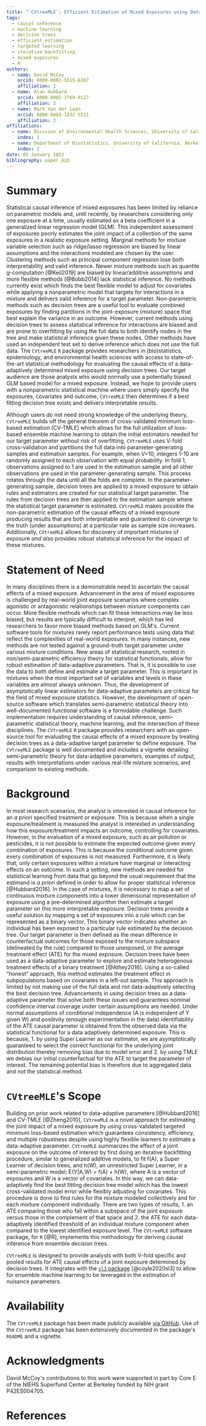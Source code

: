 ```yaml
---
title: "`CVtreeMLE`: Efficient Estimation of Mixed Exposures using Data Adaptive Decision Trees and Cross-Validated Targeted Maximum Likelihood Estimation in `R`"
tags:
  - causal inference
  - machine learning
  - decision trees
  - efficient estimation
  - targeted learning
  - iterative backfitting
  - mixed exposures
  - R
authors:
  - name: David McCoy
    orcid: 0000-0002-5515-6307
    affiliation: 1
  - name: Alan Hubbard
    orcid: 0000-0002-3769-0127
    affiliation: 2
  - name: Mark Van der Laan
    orcid: 0000-0003-1432-5511
    affiliation: 2
affiliations:
  - name: Division of Environmental Health Sciences, University of California, Berkeley
    index: 1
  - name: Department of Biostatistics, University of California, Berkeley
    index: 2
date: 05 January 2022
bibliography: paper.bib
---
```


# Summary

Statistical causal inference of mixed exposures has been limited by reliance on parametric models and, until recently, by researchers considering only one exposure at a time, usually estimated as a beta coefficient in a generalized linear regression model (GLM). This independent assessment of exposures poorly estimates the joint impact of a collection of the same exposures in a realistic exposure setting. Marginal methods for mixture variable selection such as ridge/lasso regression are biased by linear assumptions and the interactions modeled are chosen by the user. Clustering methods such as principal component regression lose both interpretability and valid inference. Newer mixture methods such as quantile g-computation [@Keil2019] are biased by linear/additive assumptions and more flexible methods [@Bobb2014] lack statistical inference. No methods currently exist which finds the best flexible model to adjust for covariates while applying a nonparametric model that targets for interactions in a mixture and delivers valid inference for a target parameter. Non-parametric methods such as decision trees are a useful tool to evaluate combined exposures by finding partitions in the joint-exposure (mixture) space that best explain the variance in an outcome. However, current methods using decision trees to assess statistical inference for interactions are biased and are prone to overfitting by using the full data to both identify nodes in the tree and make statistical inference given these nodes. Other methods have used an independent test set to derive inference which does not use the full data. The `CVtreeMLE` `R` package provides researchers in (bio)statistics, epidemiology, and environmental health sciences with access to state-of-the-art statistical methodology for evaluating the causal effects of a data-adaptively determined mixed exposure using decision trees. Our target audience are those analysts who would normally use a potentially biased GLM based model for a mixed exposure. Instead, we hope to provide users with a nonparametric statistical machine where users simply specify the exposures, covariates and outcome, `CVtreeMLE` then determines if a best fitting decision tree exists and delivers interpretable results. 

Although users do not need strong knowledge of the underlying theory, `CVtreeMLE` builds off the general theorem of cross-validated minimum loss-based estimation (CV-TMLE) which allows for the full utilization of loss-based ensemble machine learning to obtain the initial estimators needed for our target parameter without risk of overfitting. `CVtreeMLE` uses V-fold cross-validation and partitions the full data into parameter-generating samples and estimation samples. For example, when V=10, integers 1-10 are randomly assigned to each observation with equal probability. In fold 1, observations assigned to 1 are used in the estimation sample and all other observations are used in the parameter-generating sample. This process rotates through the data until all the folds are complete. In the parameter-generating sample, decision trees are applied to a mixed exposure to obtain rules and estimators are created for our statistical target parameter. The rules from decision trees are then applied to the estimation sample where the statistical target parameter is estimated.  `CVtreeMLE` makes possible the non-parametric estimation of the causal effects of a mixed exposure producing results that are both interpretable and guaranteed to converge to the truth (under assumptions) at a particular rate as sample size increases. Additionally, `CVtreeMLE` allows for discovery of important mixtures of exposure *and also* provides robust statistical inference for the impact of these mixtures. 

# Statement of Need

In many disciplines there is a demonstrable need to ascertain the causal effects of a mixed exposure. Advancement in the area of mixed exposures is challenged by real-world joint exposure scenarios where complex agonistic or antagonistic relationships between mixture components can occur. More flexible methods which can fit these interactions may be less biased, but results are typically difficult to interpret, which has led researchers to favor more biased methods based on GLM's.  Current software tools for mixtures rarely report performance tests using data that reflect the complexities of real-world exposures. In many instances, new methods are not tested against a ground-truth target parameter under various mixture conditions. New areas of statistical research, rooted in non/semi-parametric efficiency theory for statistical functionals, allow for robust estimation of data-adaptive parameters. That is, it is possible to use the data to both define and estimate a target parameter. This is important in mixtures when the most important set of variables and levels in these variables are almost always unknown. Thus, the development of asymptotically linear estimators for data-adaptive parameters are critical for the field of mixed exposure statistics. However, the development of open-source software which translates semi-parametric statistical theory into well-documented functional software is a formidable challenge. Such implementation requires understanding of causal inference, semi-parametric statistical theory, machine learning, and the intersection of these disciplines. The `CVtreeMLE` `R` package provides researchers with an open-source tool for evaluating the causal effects of a mixed exposure by treating decision trees as a data-adaptive target parameter to define exposure. The `CVtreeMLE` package is well documented and includes a vignette detailing semi-parametric theory for data-adaptive parameters, examples of output, results with interpretations under various real-life mixture scenarios, and comparison to existing methods. 

# Background

In most research scenarios, the analyst is interested in causal inference for an *a priori* specified treatment or exposure. This is because when a single exposure/treatment is measured the analyst is interested in understanding how this exposure/treatment impacts an outcome, controlling for covariates. However, in the evaluation of a mixed exposure, such as air pollution or pesticides, it is not possible to estimate the expected outcome given every combination of exposures.  This is because the conditional outcome given every combination of exposures is not measured. Furthermore, it is likely that, only certain exposures within a mixture have marginal or interacting effects on an outcome. In such a setting, new methods are needed for statistical learning from data that go beyond the usual requirement that the estimand is *a priori* defined in order to allow for proper statistical inference [@Hubbard2016]. In the case of mixtures, it is necessary to map a set of continuous mixture components into a lower dimensional representation of exposure using a pre-determined algorithm then estimate a target parameter on this more interpretable exposure. Decision trees provide a useful solution by mapping a set of exposures into a rule which can be represented as a binary vector. This binary vector indicates whether an individual has been exposed to a particular rule estimated by the decision tree. Our target parameter is then defined as the mean difference in counterfactual outcomes for those exposed to the mixture subspace (delineated by the rule) compared to those unexposed, or the average treatment effect (ATE) for the mixed exposure. Decision trees have been used as a data-adaptive parameter to explore and estimate heterogenous treatment effects of a binary treatment [@Athey2016]. Using a so-called “honest” approach, this method estimates the treatment effect in subpopulations based on covariates in a left-out sample. This approach is limited by not making use of the full data and not data-adaptively selecting the best decision tree. Advancements in using decision trees as a data-adaptive parameter that solve both these issues and guarantees nominal confidence interval coverage under certain assumptions are needed. Under normal assumptions of conditional independence (A is independent of Y given W) and positivity (enough experimentation in the data) identifiability of the ATE causal parameter is obtained from the observed data via the statistical functional for a data adaptively determined exposure. This is because, 1. by using Super Learner as our estimator, we are asymptotically guaranteed to select the correct functional for the underlying joint distribution thereby removing bias due to model error and 2. by using TMLE we debias our initial counterfactual for the ATE to target the parameter of interest. The remaining potential bias is therefore due to aggregated data and not the statistical method. 

# `CVtreeMLE`'s Scope

Building on prior work related to data-adaptive parameters [@Hubbard2016] and CV-TMLE [@Zheng2010], `CVtreeMLE` is a novel approach for estimating the joint impact of a mixed exposure by using cross-validated targeted minimum loss-based estimation which guarantees consistency, efficiency, and multiple robustness despite using highly flexible learners to estimate a data-adaptive parameter. `CVtreeMLE` summarizes the effect of a joint exposure on the outcome of interest by first doing an iterative backfitting procedure, similar to generalized additive models, to fit f(A), a Super Learner of decision trees, and h(W), an unrestricted Super Learner, in a semi-parametric model; E(Y|A,W) = f(A) + h(W), where A is a vector of exposures and W is a vector of covariates. In this way, we can data-adaptively find the best fitting decision tree model which has the lowest cross-validated model error while flexibly adjusting for covariates. This procedure is done to find rules for the mixture modeled collectively and for each mixture component individually. There are two types of results, 1. an ATE comparing those who fall within a subspace of the joint exposure versus those in the complement of that space and 2. the ATE for each data-adaptively identified threshold of an individual mixture component when compared to the lowest identified exposure level. The `CVtreeMLE` software package, for `R` [@R], implements this methodology for deriving causal inference from ensemble decision trees.

`CVtreeMLE` is designed to provide analysts with both V-fold specific and pooled results for ATE causal effects of a joint exposure determined by decision trees. It integrates with the [`sl3` package](https://github.com/tlverse/sl3) [@coyle2020sl3] to allow for ensemble machine learning to be leveraged in the estimation of nuisance parameters.

# Availability

The `CVtreeMLE` package has been made publicly available  [via
GitHub](https://github.com/blind-contours/CVtreeMLE). Use of the `CVtreeMLE`
package has been extensively documented in the package's `README` and a vignette. 


# Acknowledgments

David McCoy's contributions to this work were supported in part by Core E of the NIEHS Superfund Center at Berkeley funded by NIH grant P42ES004705.

# References

